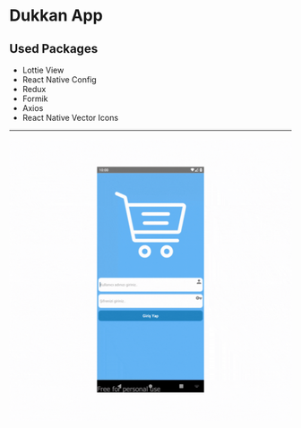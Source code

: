 # Dukkan App

## Used Packages
* Lottie View
* React Native Config
* Redux
* Formik
* Axios
* React Native Vector Icons
---
![Dukkan](./img/dukkan.gif)